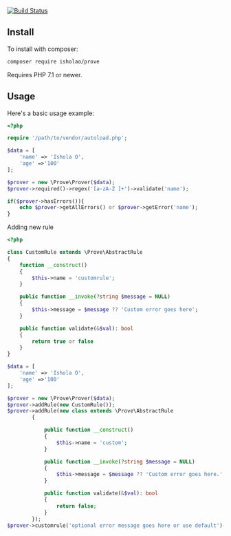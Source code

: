 
[![Build Status](https://travis-ci.org/isholao/prove.svg?branch=master)](https://travis-ci.org/isholao/prove)

Install
-------

To install with composer:

```sh
composer require isholao/prove
```

Requires PHP 7.1 or newer.

Usage
-----

Here's a basic usage example:

```php
<?php

require '/path/to/vendor/autoload.php';

$data = [
    'name' => 'Ishola O',
    'age' =>'100'
];

$prover = new \Prove\Prover($data);
$prover->required()->regex('[a-zA-Z ]+')->validate('name');

if($prover->hasErrors()){
    echo $prover->getAllErrors() or $prover->getError('name');
}

```

Adding new rule

```php
<?php

class CustomRule extends \Prove\AbstractRule 
{
    function __construct()
    {
        $this->name = 'customrule';
    }

    public function __invoke(?string $message = NULL)
    {
        $this->message = $message ?? 'Custom error goes here';
    }

    public function validate(&$val): bool
    {
        return true or false
    }
}

$data = [
    'name' => 'Ishola O',
    'age' =>'100'
];

$prover = new \Prove\Prover($data);
$prover->addRule(new CustomRule());
$prover->addRule(new class extends \Prove\AbstractRule
        {

            public function __construct()
            {
                $this->name = 'custom';
            }

            public function __invoke(?string $message = NULL)
            {
                $this->message = $message ?? 'Custom error goes here.';
            }

            public function validate(&$val): bool
            {
                return false;
            }
        });
$prover->customrule('optional error message goes here or use default')->validate('name','Label goes here');

```

